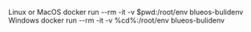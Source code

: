 Linux or MacOS          docker run --rm -it -v $pwd:/root/env blueos-bulidenv
Windows                 docker run --rm -it -v %cd%:/root/env blueos-bulidenv